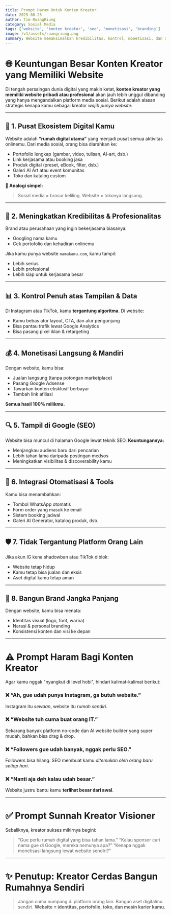 ```yaml
---
title: Prompt Haram Untuk Konten Kreator
date: 2025-08-25
author: Tim RuangRiung
category: Sosial Media
tags: ['website', 'konten kreator', 'seo', 'monetisasi', 'branding']
image: /v1/assets/ruangriung.png
summary: Website memaksimalkan kredibilitas, kontrol, monetisasi, dan SEO, sementara prompt haram justru menghambat perkembangan kreator.
---
```


# 🌐 Keuntungan Besar Konten Kreator yang Memiliki Website

Di tengah persaingan dunia digital yang makin ketat, **konten kreator yang memiliki website pribadi atau profesional** akan jauh lebih unggul dibanding yang hanya mengandalkan platform media sosial. Berikut adalah alasan strategis kenapa kamu sebagai kreator *wajib punya website*:

---

## 🧲 1. Pusat Ekosistem Digital Kamu

Website adalah **“rumah digital utama”** yang menjadi pusat semua aktivitas onlinemu. Dari media sosial, orang bisa diarahkan ke:

* Portofolio lengkap (gambar, video, tulisan, AI-art, dsb.)
* Link kerjasama atau booking jasa
* Produk digital (preset, eBook, filter, dsb.)
* Galeri AI Art atau event komunitas
* Toko dan katalog custom

**🔁 Analogi simpel:**

> Sosial media = brosur keliling.
> Website = tokonya langsung.

---

## 💼 2. Meningkatkan Kredibilitas & Profesionalitas

Brand atau perusahaan yang ingin bekerjasama biasanya:

* Googling nama kamu
* Cek portofolio dan kehadiran onlinemu

Jika kamu punya website `namakamu.com`, kamu tampil:

* Lebih serius
* Lebih profesional
* Lebih siap untuk kerjasama besar

---

## 📊 3. Kontrol Penuh atas Tampilan & Data

Di Instagram atau TikTok, kamu **tergantung algoritma**. Di website:

* Kamu bebas atur layout, CTA, dan alur pengunjung
* Bisa pantau trafik lewat Google Analytics
* Bisa pasang pixel iklan & retargeting

---

## 💰 4. Monetisasi Langsung & Mandiri

Dengan website, kamu bisa:

* Jualan langsung (tanpa potongan marketplace)
* Pasang Google Adsense
* Tawarkan konten eksklusif berbayar
* Tambah link afiliasi

**Semua hasil 100% milikmu.**

---

## 🔍 5. Tampil di Google (SEO)

Website bisa muncul di halaman Google lewat teknik SEO.
**Keuntungannya:**

* Menjangkau audiens baru dari pencarian
* Lebih tahan lama daripada postingan medsos
* Meningkatkan visibilitas & discoverability kamu

---

## 🧩 6. Integrasi Otomatisasi & Tools

Kamu bisa menambahkan:

* Tombol WhatsApp otomatis
* Form order yang masuk ke email
* Sistem booking jadwal
* Galeri AI Generator, katalog produk, dsb.

---

## 🛡️ 7. Tidak Tergantung Platform Orang Lain

Jika akun IG kena shadowban atau TikTok diblok:

* Website tetap hidup
* Kamu tetap bisa jualan dan eksis
* Aset digital kamu tetap aman

---

## 🧠 8. Bangun Brand Jangka Panjang

Dengan website, kamu bisa menata:

* Identitas visual (logo, font, warna)
* Narasi & personal branding
* Konsistensi konten dan visi ke depan

---

# ⚠️ Prompt Haram Bagi Konten Kreator

Agar kamu nggak "nyangkut di level hobi", hindari kalimat-kalimat berikut:

### ❌ “Ah, gue udah punya Instagram, ga butuh website.”

Instagram itu *sewaan*, website itu *rumah sendiri*.

### ❌ “Website tuh cuma buat orang IT.”

Sekarang banyak platform no-code dan AI website builder yang super mudah, bahkan bisa drag & drop.

### ❌ “Followers gue udah banyak, nggak perlu SEO.”

Followers bisa hilang. SEO membuat kamu *ditemukan oleh orang baru setiap hari*.

### ❌ “Nanti aja deh kalau udah besar.”

Website justru bantu kamu **terlihat besar dari awal**.

---

# ✅ Prompt Sunnah Kreator Visioner

Sebaliknya, kreator sukses mikirnya begini:

> “Gue perlu rumah digital yang bisa tahan lama.”
> “Kalau sponsor cari nama gue di Google, mereka nemunya apa?”
> “Kenapa nggak monetisasi langsung lewat website sendiri?”

---

# ✨ Penutup: Kreator Cerdas Bangun Rumahnya Sendiri

> Jangan cuma numpang di platform orang lain.
> Bangun aset digitalmu sendiri.
> **Website = identitas, portofolio, toko, dan mesin karier kamu.**

